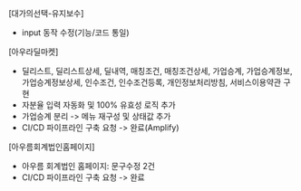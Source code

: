 [대가의선택-유지보수]

- input 동작 수정(기능/코드 통일)

[아우라딜마켓]

- 딜리스트, 딜리스트상세, 딜내역, 매칭조건, 매칭조건상세, 가업승계, 가업승계정보, 가업승계정보상세, 인수조건, 인수조건등록, 개인정보처리방침, 서비스이용약관 구현
- 자분율 입력 자동화 및 100% 유효성 로직 추가
- 가업승계 분리 -> 메뉴 재구성 및 상태값 추가
- CI/CD 파이프라인 구축 요청 -> 완료(Amplify)

[아우름회계법인홈페이지]

- 아우름 회계법인 홈페이지: 문구수정 2건
- CI/CD 파이프라인 구축 요청 -> 완료
